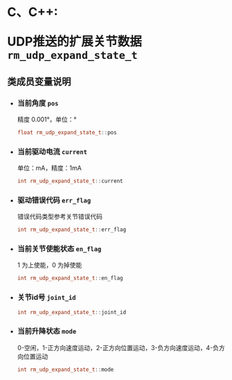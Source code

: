 # <p class="hidden">C、C++: </p>UDP推送的扩展关节数据`rm_udp_expand_state_t`

## 类成员变量说明

- ### 当前角度 `pos`
    精度 0.001°，单位：°
    ```C++
    float rm_udp_expand_state_t::pos
    ```

- ### 当前驱动电流 `current`
    单位：mA，精度：1mA
    ```C++
    int rm_udp_expand_state_t::current
    ```

- ### 驱动错误代码 `err_flag`
    错误代码类型参考关节错误代码
    ```C++
    int rm_udp_expand_state_t::err_flag
    ```

- ### 当前关节使能状态 `en_flag`
    1 为上使能，0 为掉使能
    ```C++
    int rm_udp_expand_state_t::en_flag
    ```

- ### 关节id号 `joint_id`

    ```C++
    int rm_udp_expand_state_t::joint_id
    ```
- ### 当前升降状态 `mode`
    0-空闲，1-正方向速度运动，2-正方向位置运动，3-负方向速度运动，4-负方向位置运动
    ```C++
    int rm_udp_expand_state_t::mode
    ```

